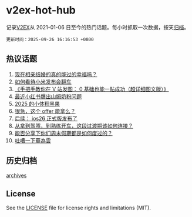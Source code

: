 # v2ex-hot-hub

 记录[V2EX](https://www.v2ex.com/)从 2021-01-06 日至今的热门话题。每小时抓取一次数据，按天[归档](archives)。

`更新时间：2025-09-26 16:16:53 +0800`

## 热议话题

1. [现在相亲结婚的真的能过的幸福吗？](https://www.v2ex.com/t/1161927)
1. [如何看待小米发布会翻车](https://www.v2ex.com/t/1161896)
1. [《手把手教你在 V 站发图： 0 基础也能一贴成功（超详细图文版）》](https://www.v2ex.com/t/1161898)
1. [最近小红书爆出山姆奶粉问题](https://www.v2ex.com/t/1161914)
1. [2025 的小体积黑果](https://www.v2ex.com/t/1161873)
1. [很急，这个 offer 能拿么？](https://www.v2ex.com/t/1161908)
1. [后续： ios26 正式版发布了](https://www.v2ex.com/t/1161911)
1. [从拿到驾照，到熟练开车，这段过渡期该如何连接？](https://www.v2ex.com/t/1161876)
1. [能否分享下你们周末假期都是如何度过的？](https://www.v2ex.com/t/1161900)
1. [吐嘈一下華為雲](https://www.v2ex.com/t/1161906)

## 历史归档

[archives](archives)

## License

See the [LICENSE](LICENSE) file for license rights and limitations (MIT).
